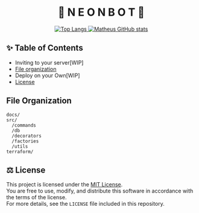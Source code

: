 <h1 align="center"> 🌌 N E O N   B O T 🌙 </h1>


<p align="center">
  <a href="https://forthebadge.com">
    <img src="https://forthebadge.com/images/badges/made-with-typescript.svg" alt="Top Langs" />
  </a>
  <a href="https://forthebadge.com">
    <img src="https://forthebadge.com/images/badges/built-with-love.svg" alt="Matheus GitHub stats" />
  </a>
</p>

## ✨ Table of Contents

- Inviting to your server[WIP]
- [File organization](#file-organization)
- Deploy on your Own[WIP]
- [License](#license)

## File Organization

```
docs/
src/
  /commands
  /db
  /decorators
  /factories
  /utils
terraform/
```

## ⚖️ License

This project is licensed under the [MIT License](LICENSE).  
You are free to use, modify, and distribute this software in accordance with the terms of the license.  
For more details, see the `LICENSE` file included in this repository.